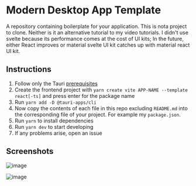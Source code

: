 # Modern Desktop App Template

A repository containing boilerplate for your application. This is nota project to clone. Neither is it an alternative tutorial to my video tutorials. I didn't use svelte because its performance comes at the cost of UI kits; In the future, either React improves or material svelte UI kit catches up with material react UI kit.

## Instructions

1. Follow only the Tauri [prerequisites](https://tauri.studio/docs/getting-started/prerequisites)
2. Create the frontend project with `yarn create vite APP-NAME --template react[-ts]` and press enter for the package name
3. Run `yarn add -D @tauri-apps/cli`
4. Now copy the contents of each file in this repo excluding `README.md` into the corresponding file of your project. For example my `package.json`. 
5. Run `yarn` to install dependencies
6. Run `yarn dev` to start developing
7. If any problems arise, open an issue

## Screenshots

![image](https://user-images.githubusercontent.com/21298211/160052266-9f9ea8ec-6964-4f76-bccb-2913998e5b23.png)

![image](https://user-images.githubusercontent.com/21298211/160052283-5ee37ed7-be8e-4713-bdb3-2d4279afc36f.png)
